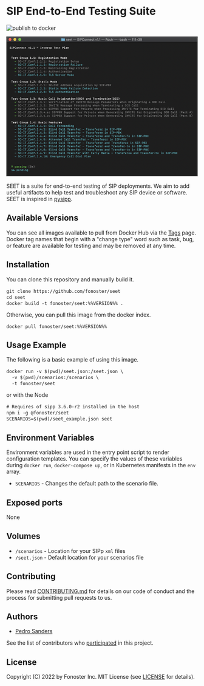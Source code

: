 # SIP End-to-End Testing Suite

![publish to docker](https://github.com/fonoster/seet/workflows/publish%20to%20docker/badge.svg)

<img src="test_example.png" />

SEET is a suite for end-to-end testing of SIP deployments. We aim to add useful artifacts to help test and troubleshoot any SIP device or software. SEET is inspired in [pysipp](https://github.com/SIPp/pysipp).

## Available Versions

You can see all images available to pull from Docker Hub via the [Tags](https://hub.docker.com/repository/docker/fonoster/seet) page. Docker tag names that begin with a "change type" word such as task, bug, or feature are available for testing and may be removed at any time.

## Installation

You can clone this repository and manually build it.

```
git clone https://github.com/fonoster/seet
cd seet
docker build -t fonoster/seet:%%VERSION%% .
```

Otherwise, you can pull this image from the docker index.

```
docker pull fonoster/seet:%%VERSION%%
```

## Usage Example

The following is a basic example of using this image.

```
docker run -v $(pwd)/seet.json:/seet.json \
  -v $(pwd)/scenarios:/scenarios \
  -t fonoster/seet
```

or with the Node

```
# Requires of sipp 3.6.0-r2 installed in the host
npm i -g @fonoster/seet
SCENARIOS=$(pwd)/seet_example.json seet
```

## Environment Variables

Environment variables are used in the entry point script to render configuration templates. You can specify the values of these variables during `docker run`, `docker-compose up`, or in Kubernetes manifests in the `env` array.

- `SCENARIOS` - Changes the default path to the scenario file.

## Exposed ports

None

## Volumes

- `/scenarios` - Location for your SIPp `xml` files
- `/seet.json` - Default location for your scenarios file

## Contributing

Please read [CONTRIBUTING.md](https://github.com/fonoster/fonoster/blob/master/CONTRIBUTING.md) for details on our code of conduct and the process for submitting pull requests to us.

## Authors

- [Pedro Sanders](https://github.com/psanders)

See the list of contributors who [participated](https://github.com/fonoster/seet/contributors) in this project.

## License

Copyright (C) 2022 by Fonoster Inc. MIT License (see [LICENSE](https://github.com/fonoster/fonoster/blob/master/LICENSE) for details).
